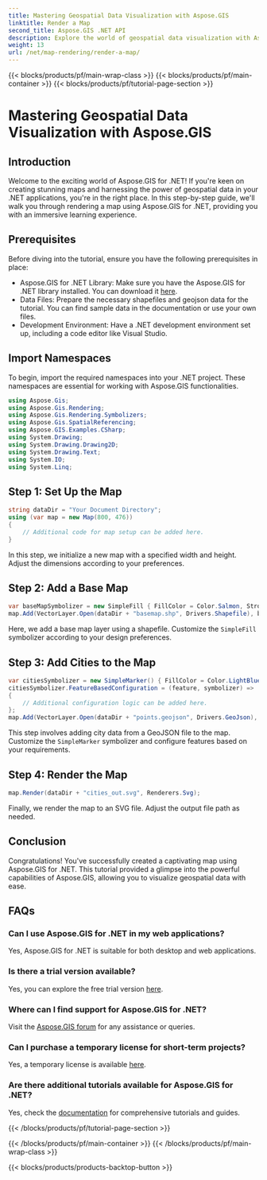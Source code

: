 ```yaml
---
title: Mastering Geospatial Data Visualization with Aspose.GIS
linktitle: Render a Map
second_title: Aspose.GIS .NET API
description: Explore the world of geospatial data visualization with Aspose.GIS for .NET. Create stunning maps effortlessly. Download now! #Aspose #GIS
weight: 13
url: /net/map-rendering/render-a-map/
---
```


{{< blocks/products/pf/main-wrap-class >}}
{{< blocks/products/pf/main-container >}}
{{< blocks/products/pf/tutorial-page-section >}}

# Mastering Geospatial Data Visualization with Aspose.GIS

## Introduction
Welcome to the exciting world of Aspose.GIS for .NET! If you're keen on creating stunning maps and harnessing the power of geospatial data in your .NET applications, you're in the right place. In this step-by-step guide, we'll walk you through rendering a map using Aspose.GIS for .NET, providing you with an immersive learning experience.
## Prerequisites
Before diving into the tutorial, ensure you have the following prerequisites in place:
- Aspose.GIS for .NET Library: Make sure you have the Aspose.GIS for .NET library installed. You can download it [here](https://releases.aspose.com/gis/net/).
- Data Files: Prepare the necessary shapefiles and geojson data for the tutorial. You can find sample data in the documentation or use your own files.
- Development Environment: Have a .NET development environment set up, including a code editor like Visual Studio.
## Import Namespaces
To begin, import the required namespaces into your .NET project. These namespaces are essential for working with Aspose.GIS functionalities.
```csharp
using Aspose.Gis;
using Aspose.Gis.Rendering;
using Aspose.Gis.Rendering.Symbolizers;
using Aspose.Gis.SpatialReferencing;
using Aspose.GIS.Examples.CSharp;
using System.Drawing;
using System.Drawing.Drawing2D;
using System.Drawing.Text;
using System.IO;
using System.Linq;
```
## Step 1: Set Up the Map
```csharp
string dataDir = "Your Document Directory";
using (var map = new Map(800, 476))
{
    // Additional code for map setup can be added here.
}
```
In this step, we initialize a new map with a specified width and height. Adjust the dimensions according to your preferences.
## Step 2: Add a Base Map
```csharp
var baseMapSymbolizer = new SimpleFill { FillColor = Color.Salmon, StrokeWidth = 0.75 };
map.Add(VectorLayer.Open(dataDir + "basemap.shp", Drivers.Shapefile), baseMapSymbolizer);
```
Here, we add a base map layer using a shapefile. Customize the `SimpleFill` symbolizer according to your design preferences.
## Step 3: Add Cities to the Map
```csharp
var citiesSymbolizer = new SimpleMarker() { FillColor = Color.LightBlue };
citiesSymbolizer.FeatureBasedConfiguration = (feature, symbolizer) =>
{
    // Additional configuration logic can be added here.
};
map.Add(VectorLayer.Open(dataDir + "points.geojson", Drivers.GeoJson), citiesSymbolizer);
```
This step involves adding city data from a GeoJSON file to the map. Customize the `SimpleMarker` symbolizer and configure features based on your requirements.
## Step 4: Render the Map
```csharp
map.Render(dataDir + "cities_out.svg", Renderers.Svg);
```
Finally, we render the map to an SVG file. Adjust the output file path as needed.
## Conclusion
Congratulations! You've successfully created a captivating map using Aspose.GIS for .NET. This tutorial provided a glimpse into the powerful capabilities of Aspose.GIS, allowing you to visualize geospatial data with ease.
## FAQs
### Can I use Aspose.GIS for .NET in my web applications?
Yes, Aspose.GIS for .NET is suitable for both desktop and web applications.
### Is there a trial version available?
Yes, you can explore the free trial version [here](https://releases.aspose.com/).
### Where can I find support for Aspose.GIS for .NET?
Visit the [Aspose.GIS forum](https://forum.aspose.com/c/gis/33) for any assistance or queries.
### Can I purchase a temporary license for short-term projects?
Yes, a temporary license is available [here](https://purchase.aspose.com/temporary-license/).
### Are there additional tutorials available for Aspose.GIS for .NET?
Yes, check the [documentation](https://reference.aspose.com/gis/net/) for comprehensive tutorials and guides.

{{< /blocks/products/pf/tutorial-page-section >}}

{{< /blocks/products/pf/main-container >}}
{{< /blocks/products/pf/main-wrap-class >}}

{{< blocks/products/products-backtop-button >}}

